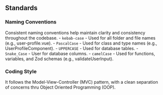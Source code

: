 ## Standards

### Naming Conventions
Consistent naming conventions help maintain clarity and consistency throughout the codebase.
	- `kebab-case` - Used for all folder and file names (e.g., user-profile.vue).
	- `PascalCase` - Used for class and type names (e.g., UserProfileComponent).
	- `UPPERCASE` - Used for database tables.
        - `Snake_Case` - User for database columns.
	- `camelCase` - Used for functions, variables, and Zod schemas (e.g., validateUserInput).


### Coding Style
It follows the Model-View-Controller (MVC) pattern, with a clean separation of concerns thru Object Oriented Programming (OOP).